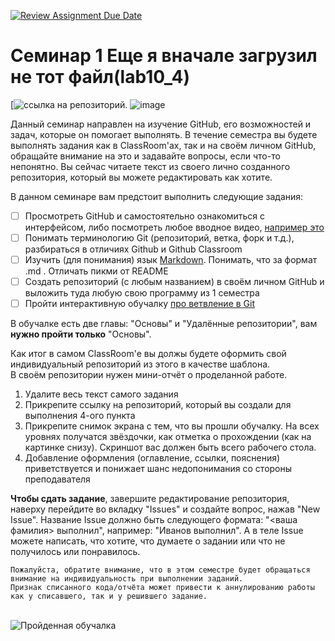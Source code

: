 [![Review Assignment Due Date](https://classroom.github.com/assets/deadline-readme-button-22041afd0340ce965d47ae6ef1cefeee28c7c493a6346c4f15d667ab976d596c.svg)](https://classroom.github.com/a/I8-8IFxo)
# Семинар 1 Еще я вначале загрузил не тот файл(lab10_4)
[![ссылка на репозиторий](https://github.com/Shalkren/sem2).
![image](https://github.com/user-attachments/assets/72aa8e27-710d-45d5-9936-3fb2fcc9772a)


Данный семинар направлен на изучение GitHub, его возможностей и задач, которые он помогает выполнять.
В течение семестра вы будете выполнять задания как в ClassRoom'ах, так и на своём личном GitHub, обращайте внимание на это и задавайте вопросы, если что-то непонятно.
Вы сейчас читаете текст из своего лично созданного репозитория, который вы можете редактировать как хотите.


В данном семинаре вам предстоит выполнить следующие задания:
- [ ] Просмотреть GitHub и самостоятельно ознакомиться с интерфейсом, либо посмотреть любое вводное видео,  [например это](https://vkvideo.ru/video288422991_456239059)
- [ ] Понимать терминологию Git (репозиторий, ветка, форк и т.д.), разбираться в отличиях Github и Github Classroom
- [ ] Изучить (для понимания) язык [Markdown](https://github.com/sandino/Markdown-Cheatsheet). Понимать, что за формат .md . Отличать пикми от README
- [ ] Создать репозиторий (с любым названием) в своём личном GitHub и выложить туда любую свою программу из 1 семестра
- [ ] Пройти интерактивную обучалку [про ветвление в Git](https://learngitbranching.js.org/?locale=ru_RU)

В обучалке есть две главы: "Основы" и "Удалённые репозитории", вам **нужно пройти только** "Основы".

Как итог в самом ClassRoom'e вы должы будете оформить свой индивидуальный репозиторий из этого в качестве шаблона.</br>
В своём репозитории нужен мини-отчёт о проделанной работе.</br>
1) Удалите весь текст самого задания
2) Прикрепите ссылку на репозиторий, который вы создали для выполнения 4-ого пункта
3) Прикрепите снимок экрана с тем, что вы прошли обучалку. На всех уровнях получатся звёздочки, как отметка о прохождении (как на картинке снизу). Скриншот вас должен быть всего рабочего стола.
4) Добавление оформления (оглавление, ссылки, пояснения) приветствуется и понижает шанс недопонимания со стороны преподавателя

**Чтобы сдать задание**, завершите редактирование репозитория, наверху перейдите во вкладку "Issues" и создайте вопрос, нажав "New Issue".
Название Issue должно быть следующего формата: "<ваша фамилия> выполнил", например: "Иванов выполнил". А в теле Issue можете написать, что хотите, что думаете о задании или что не получилось или понравилось.

```
Пожалуйста, обратите внимание, что в этом семестре будет обращаться внимание на индивидуальность при выполнении заданий.
Признак списанного кода/отчёта может привести к аннулированию работы как у списавшего, так и у решившего задание.
```   
</br>![Пройденная обучалка](pic1.PNG)
